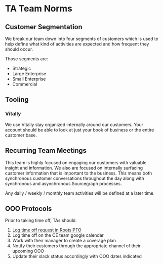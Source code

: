 # TA Team Norms

## Customer Segmentation

We break our team down into four segments of customers which is used to help define what kind of activities are expected and how frequent they should occur.

Those segments are:

- Strategic
- Large Enterprise
- Small Enterprise
- Commercial

## Tooling

### Vitally

We use Vitally stay organized internally around our customers. Your account should be able to look at just your book of business or the entire customer base.

## Recurring Team Meetings

This team is highly focused on engaging our customers with valuable insight and information. We also are focused on internally surfacing customer information that is important to the business. This means both synchronous customer conversations throughout the day along with synchronous and asynchronous Sourcegraph processes.

Any daily / weekly / monthly team activities will be defined at a later time.

## OOO Protocols

Prior to taking time off, TAs should:

1. [Log time off request in Roots PTO](../../../../benefits-pay-perks/benefits-perks/time-off/submitting-time-off.md)
1. Log time off on the CE team google calendar
1. Work with their manager to create a coverage plan
1. Notify their customers through the appropriate channel of their upcoming OOO
1. Update their slack status accordingly with OOO dates indicated
